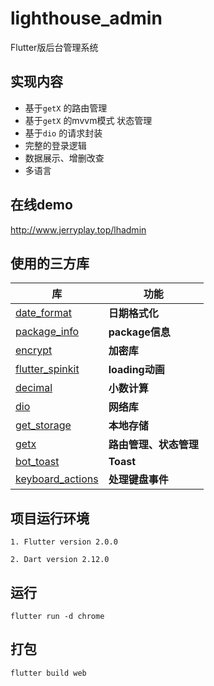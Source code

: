 # lighthouse_admin

Flutter版后台管理系统

## 实现内容

* 基于`getX` 的路由管理
* 基于`getX` 的mvvm模式 状态管理
* 基于`dio` 的请求封装
* 完整的登录逻辑
* 数据展示、增删改查
* 多语言

## 在线demo
http://www.jerryplay.top/lhadmin

## 使用的三方库

| 库                         | 功能             |
| -------------------------- | --------------- |
| [date_format](https://github.com/tejainece/date_format)                            | **日期格式化**       |
| [package_info](https://github.com/flutter/plugins/tree/master/packages/package_info)     | **package信息**       |
| [encrypt](https://github.com/leocavalcante/encrypt)                            | **加密库**       |
| [flutter_spinkit](https://github.com/jogboms/flutter_spinkit)                            | **loading动画**       |
| [decimal](https://github.com/a14n/dart-decimal)                            | **小数计算**       |
| [dio](https://github.com/flutterchina/dio)                            | **网络库**       |
| [get_storage](https://github.com/rrousselGit/provider)                   | **本地存储**     |
| [getx](https://github.com/jonataslaw/getx)                            | **路由管理、状态管理**     |
| [bot_toast](https://github.com/MMMzq/bot_toast)     | **Toast**        |
| [keyboard_actions](https://github.com/diegoveloper/flutter_keyboard_actions)                  | **处理键盘事件**       |

## 项目运行环境

    1. Flutter version 2.0.0
     
    2. Dart version 2.12.0

## 运行

    flutter run -d chrome

## 打包

    flutter build web

